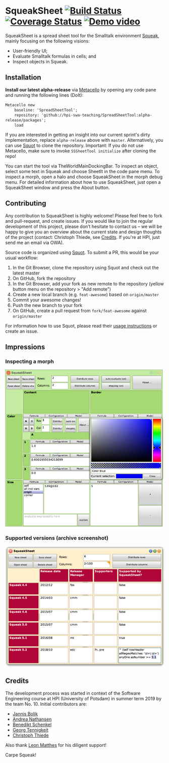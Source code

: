 # SqueakSheet [![Build Status](https://travis-ci.org/hpi-swa-teaching/SpreadSheetTool.svg?branch=master)](https://travis-ci.org/hpi-swa-teaching/SpreadSheetTool) [![Coverage Status](https://coveralls.io/repos/github/hpi-swa-teaching/SpreadSheetTool/badge.svg?branch=master)](https://coveralls.io/github/hpi-swa-teaching/SpreadSheetTool?branch=master) [![Demo video](https://img.shields.io/badge/demo%20video-watch%20it%20on%20youtube-red)](https://youtu.be/V4OeSZD_Q80)

SqueakSheet is a spread sheet tool for the Smalltalk environment [Squeak](https://squeak.org/), mainly focusing on the following visions:
- User-friendly UI;
- Evaluate Smalltalk formulas in cells; and
- Inspect objects in Squeak.

## Installation
**Install our latest alpha-release** via [Metacello](https://github.com/Metacello/metacello) by opening any code pane and running the following lines (DoIt): 

```smalltalk
Metacello new
	baseline: 'SpreadSheetTool';
	repository: 'github://hpi-swa-teaching/SpreadSheetTool:alpha-release/packages';
	load
```
If you are interested in getting an insight into our current sprint's dirty implementation, replace `alpha-release` above with `master`. Alternatively, you can use [Squot](https://github.com/hpi-swa/Squot) to clone the repository. Important: If you do not use Metacello, make sure to invoke `SSSheetTool initialize` after cloning the repo!

You can start the tool via TheWorldMainDockingBar. To inspect an object, select some text in Squeak and choose SheetIt in the code pane menu. To inspect a morph, open a halo and choose SqueakSheet in the morph debug menu. For detailed information about how to use SqueakSheet, just open a SqueakSheet window and press the About button.

## Contributing

Any contribution to SqueakSheet is highly welcome! Please feel free to fork and pull-request, and create issues. If you would like to join the regular development of this project, please don’t hesitate to contact us – we will be happy to give you an overview about the current state and design thoughts of the project (contact: Christoph Thiede, see [Credits](#Credits). If you're at HPI, just send me an email via OWA).

Source code is organized using [Squot](https://github.com/hpi-swa/Squot/). To submit a PR, this would be your usual workflow:

1. In the Git Browser, clone the repository using Squot and check out the latest master
2. On GitHub, fork the repository
3. In the Git Browser, add your fork as new remote to the repository (yellow button menu on the repository > "Add remote")
4. Create a new local branch (e.g. `feat-awesome`) based on `origin/master`
5. Commit your awesome changes!
6. Push the new branch to your fork
7. On GitHub, create a pull request from `fork/feat-awesome` against `origin/master`

For information how to use Squot, please read their [usage instructions](https://github.com/hpi-swa/Squot/#usage-instructions) or create an issue.

## Impressions
### Inspecting a morph

![Inspecting a morph](/img/inspecting%20a%20morph.png)

### Supported versions (archive screenshot)

![Supported versions](/img/supported%20versions.png)

## Credits

The development process was started in context of the Software Engineering course at HPI (University of Potsdam) in summer term 2019 by the team No. 10. Initial contributors are:
- [Jannis Bolik](https://github.com/JGameCreation)
- [Andrea Nathansen](https://github.com/AndreaNathansen)
- [Benedikt Schenkel](https://github.com/Scretch9)
- [Georg Tennigkeit](https://github.com/georgt99)
- [Christoph Thiede](https://github.com/LinqLover)

Also thank [Leon Matthes](https://github.com/MrModder) for his diligent support!

Carpe Squeak!
